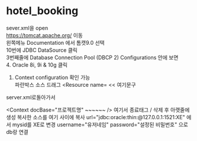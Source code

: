 # hotel_booking

sever.xml을 open <br>
https://tomcat.apache.org/  이동 <br>
왼쪽메뉴 Documentation 에서 톰캣9.0 선택 <br>
10번에 JDBC DataSource 클릭<br>
3번째줄에 Database Connection Pool (DBCP 2) Configurations 안에 보면 <br>
4. Oracle 8i, 9i & 10g 클릭<br>
1. Context configuration 확인 가능<br>
파란박스 소스 드래그 <Resource name= << 여기문구
<Resource name="jdbc/myoracle" auth="Container"
              type="javax.sql.DataSource" driverClassName="oracle.jdbc.OracleDriver"
              url="jdbc:oracle:thin:@127.0.0.1:1521:mysid"
              username="scott" password="tiger" maxTotal="20" maxIdle="10"
              maxWaitMillis="-1"/>
              
 server.xml로돌아가서 

<Context docBase="프로젝트명" ~~~~~~ /> 여기서 종료태그 / 삭제 후 아랫줄에 </Context> 생성
복사한 소스를  여기 사이에 복사   </Context>
 url="jdbc:oracle:thin:@127.0.0.1:1521:XE"  에서 mysid를 XE로 변경
 username="유저네임" password="설정된 비밀번호" 으로 db랑 연결

